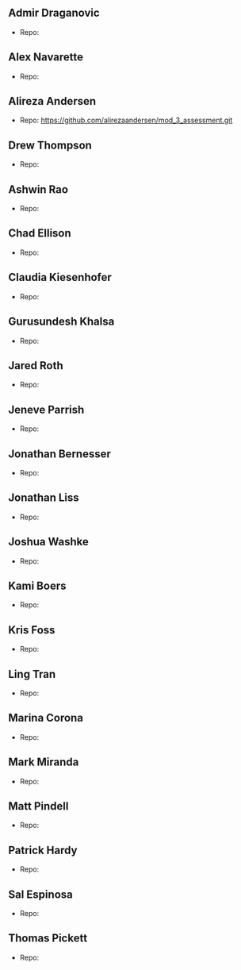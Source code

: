 ## Admir Draganovic

  - Repo: 

## Alex Navarette

  - Repo: 

## Alireza Andersen

  - Repo: https://github.com/alirezaandersen/mod_3_assessment.git

## Drew Thompson

  - Repo: 

## Ashwin Rao

  - Repo: 

## Chad Ellison

  - Repo: 

## Claudia Kiesenhofer

  - Repo: 

## Gurusundesh Khalsa

  - Repo: 

## Jared Roth

  - Repo: 

## Jeneve Parrish

  - Repo: 

## Jonathan Bernesser

  - Repo: 

## Jonathan Liss

  - Repo: 

## Joshua Washke

  - Repo: 

## Kami Boers

  - Repo: 

## Kris Foss

  - Repo: 

## Ling Tran

  - Repo: 

## Marina Corona

  - Repo: 

## Mark Miranda

  - Repo: 

## Matt Pindell

  - Repo: 

## Patrick Hardy

  - Repo: 

## Sal Espinosa

  - Repo: 

## Thomas Pickett

  - Repo: 

